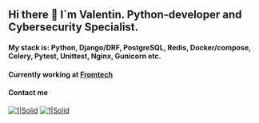 ## Hi there 👋 I`m Valentin. Python-developer and Cybersecurity Specialist.

#### My stack is: Python, Django/DRF, PostgreSQL, Redis, Docker/compose, Celery, Pytest, Unittest, Nginx, Gunicorn etc.
#### Currently working at [Fromtech](https://fromtech.ru/)

#### Contact me
[![1|Solid](https://cdn1.iconfinder.com/data/icons/logotypes/32/square-linkedin-64.png)](https://www.linkedin.com/in/vborysh/)
[![1|Solid](https://cdn3.iconfinder.com/data/icons/social-icons-33/512/Telegram-64.png)](https://t.me/Vborysh)
